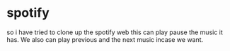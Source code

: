 # spotify

so i have tried to clone up the spotify web 
this can play pause the music it has.
We also can play previous and the next music incase we want.
